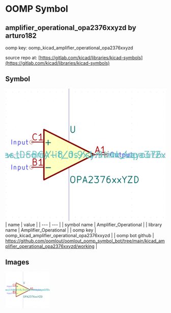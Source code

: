 # OOMP Symbol  
## amplifier_operational_opa2376xxyzd  by arturo182  
  
oomp key: oomp_kicad_amplifier_operational_opa2376xxyzd  
  
source repo at: [https://gitlab.com/kicad/libraries/kicad-symbols](https://gitlab.com/kicad/libraries/kicad-symbols)  
## Symbol  
  
[![working.png](working_600.png)](working.png)  
| name | value | 
| --- | --- | 
| symbol name | Amplifier_Operational | 
| library name | Amplifier_Operational | 
| oomp key | oomp_kicad_amplifier_operational_opa2376xxyzd | 
| oomp bot github | https://github.com/oomlout/oomlout_oomp_symbol_bot/tree/main/kicad_amplifier_operational_opa2376xxyzd/working | 
## Images  
  
[![working.png](working_140.png)](working.png)  
